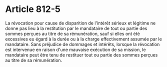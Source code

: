 # Article 812-5

La révocation pour cause de disparition de l'intérêt sérieux et légitime ne donne pas lieu à la restitution par le mandataire de tout ou partie des sommes perçues au titre de sa rémunération, sauf si elles ont été excessives eu égard à la durée ou à la charge effectivement assumée par le mandataire.   Sans préjudice de dommages et intérêts, lorsque la révocation est intervenue en raison d'une mauvaise exécution de sa mission, le mandataire peut être tenu de restituer tout ou partie des sommes perçues au titre de sa rémunération.